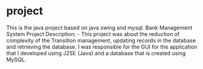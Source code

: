 # project
This is the java project based on java swing and mysql.
Bank Management System
  Project Description: -
This project was about the reduction of complexity of the Transition management, updating     records in the database and retrieving the database. 
I was responsible for the GUI for the application that I developed using J2SE (Java) and a database that is created using MySQL.
